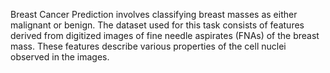 Breast Cancer Prediction involves classifying breast masses as either malignant or benign. 
The dataset used for this task consists of features derived from digitized images of fine needle aspirates (FNAs) of the breast mass. 
These features describe various properties of the cell nuclei observed in the images.
